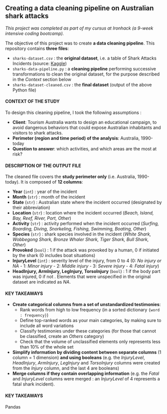 ## Creating a data cleaning pipeline on Australian shark attacks

*This project was completed as part of my cursus at Ironhack (a 9-week intensive coding bootcamp).*

The objective of this project was to create **a data cleaning pipeline**.
This repository contains **three files**:
 - `sharks-dataset.csv` : the **original dataset**, i.e. a table of Shark Attacks Incidents (source: [Kaggle](https://www.kaggle.com/teajay/global-shark-attacks/version/1)) 
 - `sharks-data-pipeline.py` : a **cleaning pipeline** performing successive transformations to clean the original dataset, for the purpose described in the *Context* section below
 - `sharks-dataset-cleaned.csv` : the **final dataset** (output of the above Python file)
    
#### CONTEXT OF THE STUDY

To design this cleaning pipeline, I took the following assumptions :
- **Client**: Tourism Australia wants to design an educational campaign, to avoid dangerous behaviors that could expose Australian inhabitants and visitors to shark attacks.
- **Perimeter (region and time period) of the analysis**: Australia, 1990-today
- **Question to answer**: which activities, and which areas are the most at risk?
    
#### DESCRIPTION OF THE OUTPUT FILE

The cleaned file covers the **study perimeter only** (i.e. Australia, 1990-today).
It is composed of **12 columns**:
 - **Year** (`int`) : year of the incident
 - **Month** (`str`) : month of the incident
 - **State** (`str`) : Australian state where the incident occurred (designated by their abbreviation)
 - **Location** (`str`) : location where the incident occurred (*Beach, Island, Bay, Reef, River, Port, Other*)
 - **Activity** (`str`) : activity performed when the incident occurred (*Surfing, Boarding, Diving, Snorkeling, Fishing, Swimming, Boating, Other*)
 - **Species** (`str`) : shark species involved in the incident (*White Shark, Wobbegong Shark, Bronze Whaler Shark, Tiger Shark, Bull Shark, Other*)
 - **Provoked** (`bool`) : 1 if the attack was provoked by a human, 0 if initiated by the shark (0 includes boat situations)
 - **InjuryLevel** (`int`) : severity level of the injury, from 0 to 4 (0: *No injury or NA* - 1: *Minor injury* - 2: *Middle injury* - 3: *Severe injury* - 4: *Fatal injury*)
 - **HeadInjury, ArmInjury, LegInjury, TorsoInjury** (`bool`) : 1 if the body part was injured, 0 if not .
 Elements that were unspecified in the original dataset are indicated as *NA*.

#### KEY TAKEAWAYS

- **Create categorical columns from a set of unstandardized testimonies**:
	- Rank words from high to low frequency (in a sorted dictionary `{word : frequency}`)
	- Define top-ranked words as your main categories, by making sure to include all word variations
	- Classify testimonies under these categories (for those that cannot be classified, create an *Others* category)
	- Check that the volume of unclassified elements only represents less than 10% of the whole set
- **Simplify information by dividing content between separate columns** (1 column = 1 dimension) **and using booleans** (e.g. the *InjuryLevel*, *HeadInjury*, *ArmInjury*, *LegInjury* and *TorsoInjury* columns were created from the *Injury* column, and the last 4 are booleans)
- **Merge columns if they contain overlapping information** (e.g. the *Fatal* and *InjuryLevel* columns were merged : an *InjuryLevel* of 4 represents a fatal shark incident).

#### KEY TAKEAWAYS

Pandas
